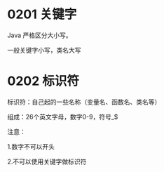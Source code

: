 # 0201 关键字
Java 严格区分大小写。

一般关键字小写，类名大写
# 0202 标识符
标识符：自己起的一些名称（变量名、函数名、类名等）

组成：26个英文字母，数字0-9，符号_$

注意：

1.数字不可以开头

2.不可以使用关键字做标识符